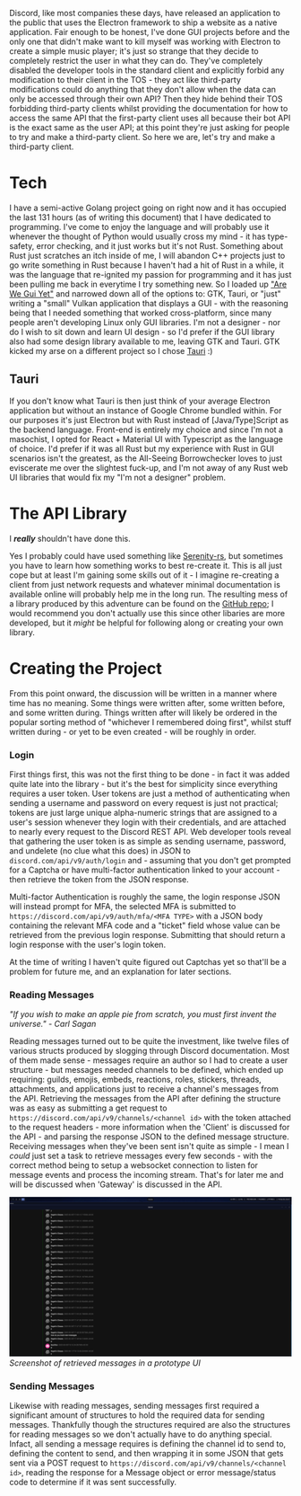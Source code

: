 Discord, like most companies these days, have released an application to the public that uses the 
Electron framework to ship a website as a native application. Fair enough to be honest, I've done 
GUI projects before and the only one that didn't make want to kill myself was working with Electron 
to create a simple music player; it's just so strange that they decide to completely restrict the 
user in what they can do. They've completely disabled the developer tools in the standard client 
and explicitly forbid any modification to their client in the TOS - they act like third-party 
modifications could do anything that they don't allow when the data can only be accessed through 
their own API? Then they hide behind their TOS forbidding third-party clients whilst providing 
the documentation for how to access the same API that the first-party client uses all because 
their bot API is the exact same as the user API; at this point they're just asking for people to 
try and make a third-party client. So here we are, let's try and make a third-party client.

# Tech 

I have a semi-active Golang project going on right now and it has occupied the last 131 hours 
(as of writing this document) that I have dedicated to programming. I've come to enjoy the 
language and will probably use it whenever the thought of Python would usually cross my mind -
it has type-safety, error checking, and it just works but it's not Rust. Something about Rust 
just scratches an itch inside of me, I will abandon C++ projects just to go write something in 
Rust because I haven't had a hit of Rust in a while, it was the language that re-ignited my 
passion for programming and it has just been pulling me back in everytime I try something new. 
So I loaded up ["Are We Gui Yet"](https://areweguiyet.com) and narrowed down all of the options 
to: GTK, Tauri, or "just" writing a "small" Vulkan application that displays a GUI - with the 
reasoning being that I needed something that worked cross-platform, since many people aren't 
developing Linux only GUI libraries. I'm not a designer - nor do I wish to sit down and learn 
UI design - so I'd prefer if the GUI library also had some design library available to me, 
leaving GTK and Tauri. GTK kicked my arse on a different project so I chose 
[Tauri](https://tauri.app/) :) 

## Tauri 

If you don't know what Tauri is then just think of your average Electron application but without 
an instance of Google Chrome bundled within. For our purposes it's just Electron but with 
Rust instead of [Java/Type]Script as the backend language. Front-end is entirely my choice and 
since I'm not a masochist, I opted for React + Material UI with Typescript as the language of 
choice. I'd prefer if it was all Rust but my experience with Rust in GUI scenarios isn't the 
greatest, as the All-Seeing Borrowchecker loves to just eviscerate me over the slightest fuck-up, 
and I'm not away of any Rust web UI libraries that would fix my "I'm not a designer" problem.

# The API Library

I ***really*** shouldn't have done this.

Yes I probably could have used something like [Serenity-rs](https://github.com/serenity-rs/serenity), 
but sometimes you have to learn how something works to best re-create it. This is all just 
cope but at least I'm gaining some skills out of it - I imagine re-creating a client from 
just network requests and whatever minimal documentation is available online will probably 
help me in the long run. The resulting mess of a library produced by this adventure can be 
found on the [GitHub repo](https://github.com/Portablefire22/discord-rs); I would recommend 
you don't actually use this since other libaries are more developed, but it *might* be helpful
for following along or creating your own library.

# Creating the Project 

From this point onward, the discussion will be written in a manner where time has no meaning. 
Some things were written after, some written before, and some written during. Things written after 
will likely be ordered in the popular sorting method of "whichever I remembered doing first", 
whilst stuff written during - or yet to be even created - will be roughly in order. 

### Login 

First things first, this was not the first thing to be done - in fact it was added quite 
late into the library - but it's the best for simplicity since everything requires a 
user token. User tokens are just a method of authenticating when sending a username and 
password on every request is just not practical; tokens are just large unique alpha-numeric 
strings that are assigned to a user's session whenever they login with their credentials, 
and are attached to nearly every request to the Discord REST API. Web developer tools reveal 
that gathering the user token is as simple as sending username, password, and undelete (no clue 
what this does) in JSON to `discord.com/api/v9/auth/login` and - assuming that you don't get 
prompted for a Captcha or have multi-factor authentication linked to your account - then 
retrieve the token from the JSON response. 

Multi-factor Authentication is roughly the same, the login response JSON will instead prompt 
for MFA, the selected MFA is submitted to `https://discord.com/api/v9/auth/mfa/<MFA TYPE>` 
with a JSON body containing the relevant MFA code and a "ticket" field whose value can be 
retrieved from the previous login response. Submitting that should return a login response 
with the user's login token.

At the time of writing I haven't quite figured out Captchas yet so that'll be a problem for 
future me, and an explanation for later sections.

### Reading Messages 

*"If you wish to make an apple pie from scratch, you must first invent the universe." - Carl Sagan*

Reading messages turned out to be quite the investment, like twelve files of various structs 
produced by slogging through Discord documentation. Most of them made sense - messages require 
an author so I had to create a user structure - but messages needed channels to be defined, which 
ended up requiring: guilds, emojis, embeds, reactions, roles, stickers, threads, attachments, 
and applications just to receive a channel's messages from the API. Retrieving the messages 
from the API after defining the structure was as easy as submitting a get request to 
`https://discord.com/api/v9/channels/<channel id>` with the token attached to the request 
headers - more information when the 'Client' is discussed for the API - and parsing the 
response JSON to the defined message structure. Receiving messages when they've been sent 
isn't quite as simple - I mean I *could* just set a task to retrieve messages every few 
seconds - with the correct method being to setup a websocket connection to listen for 
message events and process the incoming stream. That's for later me and will be discussed 
when 'Gateway' is discussed in the API.

![Screenshot of messages in application](/assets/meow-messages.png)
*Screenshot of retrieved messages in a prototype UI*

### Sending Messages 

Likewise with reading messages, sending messages first required a significant amount of 
structures to hold the required data for sending messages. Thankfully though the 
structures required are also the structures for reading messages so we don't actually have 
to do anything special. Infact, all sending a message requires is defining the channel id to 
send to, defining the content to send, and then wrapping it in some JSON that gets sent 
via a POST request to `https://discord.com/api/v9/channels/<channel id>`, reading the 
response for a Message object or error message/status code to determine if it was 
sent successfully.


